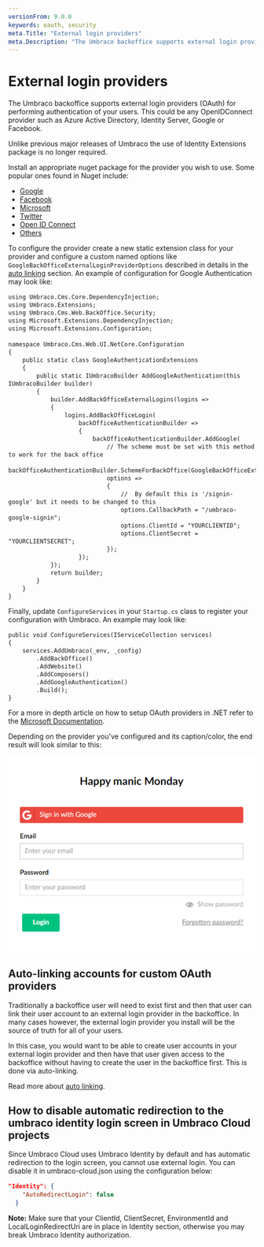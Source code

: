 ```yaml
---
versionFrom: 9.0.0
keywords: oauth, security
meta.Title: "External login providers"
meta.Description: "The Umbraco backoffice supports external login providers (OAuth) for performing authentication of your users. This could be any OpenIDConnect provider such as Azure Active Directory, Identity Server, Google or Facebook."
---
```


# External login providers

The Umbraco backoffice supports external login providers (OAuth) for performing authentication of your users. This could be any OpenIDConnect provider such as Azure Active Directory, Identity Server, Google or Facebook.

Unlike previous major releases of Umbraco the use of Identity Extensions package is no longer required.

Install an appropriate nuget package for the provider you wish to use. Some popular ones found in Nuget include:
 * [Google](https://www.nuget.org/packages/Microsoft.AspNetCore.Authentication.Google)
 * [Facebook](https://www.nuget.org/packages/Microsoft.AspNetCore.Authentication.Facebook)
 * [Microsoft](https://www.nuget.org/packages/Microsoft.AspNetCore.Authentication.MicrosoftAccount/)
 * [Twitter](https://www.nuget.org/packages/Microsoft.AspNetCore.Authentication.Twitter/3.0.0)
 * [Open ID Connect](https://www.nuget.org/packages/Microsoft.AspNetCore.Authentication.OpenIdConnect)
 * [Others](https://docs.microsoft.com/en-us/aspnet/core/security/authentication/social/other-logins?view=aspnetcore-5.0)

To configure the provider create a new static extension class for your provider and configure a custom named options like `GoogleBackOfficeExternalLoginProviderOptions` described in details in the [auto linking](../auto-linking/index.md) section.
An example of configuration for Google Authentication may look like:

```Csharp
using Umbraco.Cms.Core.DependencyInjection;
using Umbraco.Extensions;
using Umbraco.Cms.Web.BackOffice.Security;
using Microsoft.Extensions.DependencyInjection;
using Microsoft.Extensions.Configuration;

namespace Umbraco.Cms.Web.UI.NetCore.Configuration
{
    public static class GoogleAuthenticationExtensions
    {
        public static IUmbracoBuilder AddGoogleAuthentication(this IUmbracoBuilder builder)
        {
            builder.AddBackOfficeExternalLogins(logins =>
            {
                logins.AddBackOfficeLogin(
                    backOfficeAuthenticationBuilder =>
                    {
                        backOfficeAuthenticationBuilder.AddGoogle(
                            // The scheme must be set with this method to work for the back office
                            backOfficeAuthenticationBuilder.SchemeForBackOffice(GoogleBackOfficeExternalLoginProviderOptions.SchemeName),
                            options =>
                            {
                                //  By default this is '/signin-google' but it needs to be changed to this
                                options.CallbackPath = "/umbraco-google-signin";
                                options.ClientId = "YOURCLIENTID";
                                options.ClientSecret = "YOURCLIENTSECRET";
                            });
                    });
            });
            return builder;
        }
    }
}
```

Finally, update `ConfigureServices` in your `Startup.cs` class to register your configuration with Umbraco. An example may look like:
```Csharp
public void ConfigureServices(IServiceCollection services)
{
    services.AddUmbraco(_env, _config)
        .AddBackOffice()
        .AddWebsite()
        .AddComposers()
        .AddGoogleAuthentication()
        .Build();
}
```

For a more in depth article on how to setup OAuth providers in .NET refer to the [Microsoft Documentation](https://docs.microsoft.com/en-us/aspnet/core/security/authentication/social/?view=aspnetcore-5.0&tabs=visual-studio).

Depending on the provider you've configured and its caption/color, the end result will look similar to this:

![OAuth Login Screen](images/google-oauth-v8.png)

## Auto-linking accounts for custom OAuth providers

Traditionally a backoffice user will need to exist first and then that user can link their user account to an external login provider in the backoffice. In many cases however, the external login provider you install will be the source of truth for all of your users.

In this case, you would want to be able to create user accounts in your external login provider and then have that user given access to the backoffice without having to create the user in the backoffice first. This is done via auto-linking.

Read more about [auto linking](../auto-linking/index.md).

## How to disable automatic redirection to the umbraco identity login screen in Umbraco Cloud projects

Since Umbraco Cloud uses Umbraco Identity by default and has automatic redirection to the login screen, you cannot use external login.
You can disable it in umbraco-cloud.json using the configuration below:

```json
"Identity": {
    "AutoRedirectLogin": false 
  }
```

**Note:** Make sure that your ClientId, ClientSecret, EnvironmentId and LocalLoginRedirectUri are in place in Identity section, otherwise you may break Umbraco Identity authorization.
